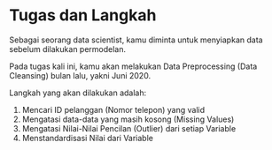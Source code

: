 <h1>Tugas dan Langkah</h1>
<p>Sebagai seorang data scientist, kamu diminta untuk menyiapkan data sebelum dilakukan permodelan.

Pada tugas kali ini, kamu akan melakukan Data Preprocessing (Data Cleansing) bulan lalu, yakni Juni 2020.

Langkah yang akan dilakukan adalah:

<ul style="list-style:number;">
  <li>Mencari ID pelanggan (Nomor telepon) yang valid</li>
  <li>Mengatasi data-data yang masih kosong (Missing Values)</li>
  <li>Mengatasi Nilai-Nilai Pencilan (Outlier) dari setiap Variable</li>
  <li>Menstandardisasi Nilai dari Variable</li>
</ul>

</p>